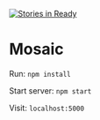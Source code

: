 [![Stories in Ready](https://badge.waffle.io/gartenfeld/mosaic.png?label=ready&title=Ready)](https://waffle.io/gartenfeld/mosaic)
# Mosaic

Run: `npm install`

Start server: `npm start`

Visit: `localhost:5000`
